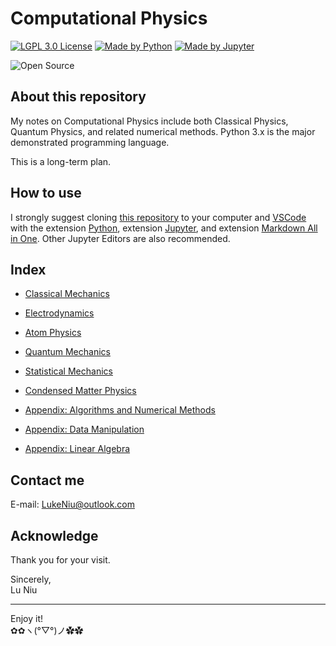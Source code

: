 # Computational Physics

[![LGPL 3.0 License](https://github.com/ConAntares/Temples/blob/master/Attachments/LicenseLGPL3.0.svg)](https://www.gnu.org/licenses/lgpl-3.0)
[![Made by Python](https://github.com/ConAntares/Temples/blob/master/Attachments/MadebyPython.svg)](https://www.python.org/)
[![Made by Jupyter](https://github.com/ConAntares/Temples/blob/master/Attachments/MadebyJupyter.svg)](https://jupyter.org/)

![Open Source](https://github.com/ConAntares/Temples/blob/master/Attachments/OpenSource.svg)

## About this repository

My notes on Computational Physics include both Classical Physics, Quantum Physics, and related numerical methods. Python 3.x is the major demonstrated programming language.

This is a long-term plan.

## How to use

I strongly suggest cloning [this repository](https://github.com/ConAntares/Algorithms.git) to your computer and [VSCode](https://code.visualstudio.com/) with the extension [Python](https://marketplace.visualstudio.com/items?itemName=ms-python.python), extension [Jupyter](https://marketplace.visualstudio.com/items?itemName=ms-toolsai.jupyter), and extension [Markdown All in One](https://marketplace.visualstudio.com/items?itemName=yzhang.markdown-all-in-one). Other Jupyter Editors are also recommended.  

## Index

* [Classical Mechanics](Classical%20Mechanics)

* [Electrodynamics](Electrodynamics)

* [Atom Physics](Atom%20Physics)

* [Quantum Mechanics](Quantum%20Mechanics)

* [Statistical Mechanics](Statistical%20Mechanics)

* [Condensed Matter Physics](Condensed%20Matter%20Physics)

* [Appendix: Algorithms and Numerical Methods](Appendix%20Algorithms%20and%20Numerical%20Methods)

* [Appendix: Data Manipulation](Appendix%20Data%20Manipulation)

* [Appendix: Linear Algebra](Appendix%20Linear%20Algebra)

## Contact me

E-mail: LukeNiu@outlook.com  

## Acknowledge

Thank you for your visit.

Sincerely,  
Lu Niu

---

Enjoy it!  
✿✿ヽ(°▽°)ノ✿✿
